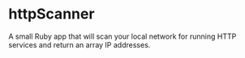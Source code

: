 # httpScanner
A small Ruby app that will scan your local network for running HTTP services and return an array IP addresses.
